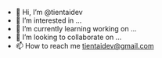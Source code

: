 - 👋 Hi, I’m @tientaidev
- 👀 I’m interested in ...
- 🌱 I’m currently learning working on ...
- 💞️ I’m looking to collaborate on ...
- 📫 How to reach me tientaidev@gmail.com

<!---
tientaidev/tientaidev is a ✨ special ✨ repository because its `README.md` (this file) appears on your GitHub profile.
You can click the Preview link to take a look at your changes.
--->
